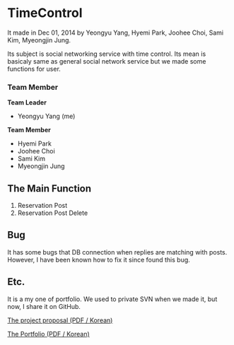# TimeControl

It made in Dec 01, 2014 by Yeongyu Yang, Hyemi Park, Joohee Choi, Sami Kim, Myeongjin Jung.

Its subject is social networking service with time control.
Its mean is basicaly same as general social network service but we made some functions for user.

### Team Member

**Team Leader**
* Yeongyu Yang (me)

**Team Member**
* Hyemi Park
* Joohee Choi
* Sami Kim
* Myeongjin Jung

## The Main Function 

1. Reservation Post
2. Reservation Post Delete

## Bug

It has some bugs that DB connection when replies are matching with posts. However, I have been known how to fix it since found this bug.

## Etc.

It is a my one of portfolio.
We used to private SVN when we made it, but now, I share it on GitHub.

[The project proposal (PDF / Korean)](https://www.dropbox.com/s/figs4e985rr67ic/%5B2.0%5D%20%EC%96%91%EC%97%B0%EA%B7%9C%20-%20Time%20Control%20SNS%20%28%EA%B8%B0%ED%9A%8D%EC%84%9C%29.pdf?dl=0")

[The Portfolio (PDF / Korean)](https://www.dropbox.com/s/b2so44ftnt76oe4/%5B3.0%5D%20%EC%96%91%EC%97%B0%EA%B7%9C%20-%20Time%20Control%20SNS%20%28%ED%8F%AC%ED%8A%B8%ED%8F%B4%EB%A6%AC%EC%98%A4%29.pdf?dl=0)
